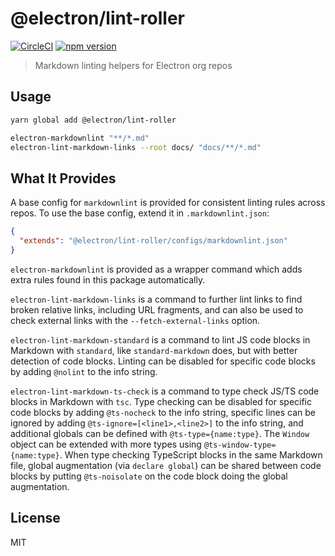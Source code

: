 # @electron/lint-roller

[![CircleCI](https://dl.circleci.com/status-badge/img/gh/electron/lint-roller/tree/main.svg?style=shield)](https://dl.circleci.com/status-badge/redirect/gh/electron/lint-roller/tree/main)
[![npm version](http://img.shields.io/npm/v/@electron/lint-roller.svg)](https://npmjs.org/package/@electron/lint-roller)

> Markdown linting helpers for Electron org repos

## Usage

```bash
yarn global add @electron/lint-roller

electron-markdownlint "**/*.md"
electron-lint-markdown-links --root docs/ "docs/**/*.md"
```

## What It Provides

A base config for `markdownlint` is provided for consistent linting rules
across repos. To use the base config, extend it in `.markdownlint.json`:

```json
{
  "extends": "@electron/lint-roller/configs/markdownlint.json"
}
```

`electron-markdownlint` is provided as a wrapper command which adds extra
rules found in this package automatically.

`electron-lint-markdown-links` is a command to further lint links to find
broken relative links, including URL fragments, and can also be used to
check external links with the `--fetch-external-links` option.

`electron-lint-markdown-standard` is a command to lint JS code blocks in
Markdown with `standard`, like `standard-markdown` does, but with better
detection of code blocks. Linting can be disabled for specific code blocks
by adding `@nolint` to the info string.

`electron-lint-markdown-ts-check` is a command to type check JS/TS code blocks
in Markdown with `tsc`. Type checking can be disabled for specific code blocks
by adding `@ts-nocheck` to the info string, specific lines can be ignored
by adding `@ts-ignore=[<line1>,<line2>]` to the info string, and additional
globals can be defined with `@ts-type={name:type}`. The `Window` object can
be extended with more types using `@ts-window-type={name:type}`. When type
checking TypeScript blocks in the same Markdown file, global augmentation
(via `declare global`) can be shared between code blocks by putting
`@ts-noisolate` on the code block doing the global augmentation.

## License

MIT
